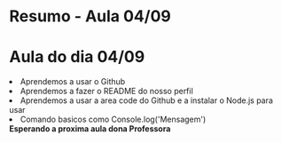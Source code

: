 # Resumo - Aula 04/09
<h1>Aula do dia 04/09</h1>


<li>Aprendemos a usar o Github</li>
<li>Aprendemos a fazer o README do nosso perfil</li>
<li>Aprendemos a usar a area code do Github e a instalar o Node.js para usar</li>
<li>Comando basicos como Console.log('Mensagem')</li>  
<strong >Esperando a proxima aula dona Professora</strong>

